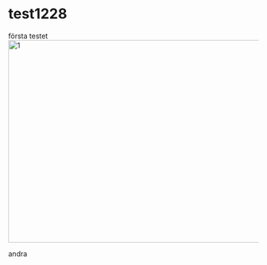 # test1228


första testet<img width="721" height="407" alt="1" src="[SEO logo.png](https://github.com/kazimoconsulting/pics/blob/5d5eec7b05b7868a08debbfdba8c79913cc4dfd1/SEO%20logo.png)" />

andra 
